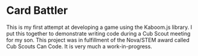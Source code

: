 # Card Battler

This is my first attempt at developing a game using the Kaboom.js library. I put this together to demonstrate writing code during a Cub Scout meeting for my son. This project was in fulfillment of the Nova/STEM award called Cub Scouts Can Code. It is very much a work-in-progress.
